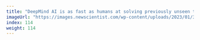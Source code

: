 ```yaml
---
title: "DeepMind AI is as fast as humans at solving previously unseen tasks"
imageUrl: "https://images.newscientist.com/wp-content/uploads/2023/01/30164818/SEI_142270253.jpg?width=600"
index: 114
weight: 114
---
```

